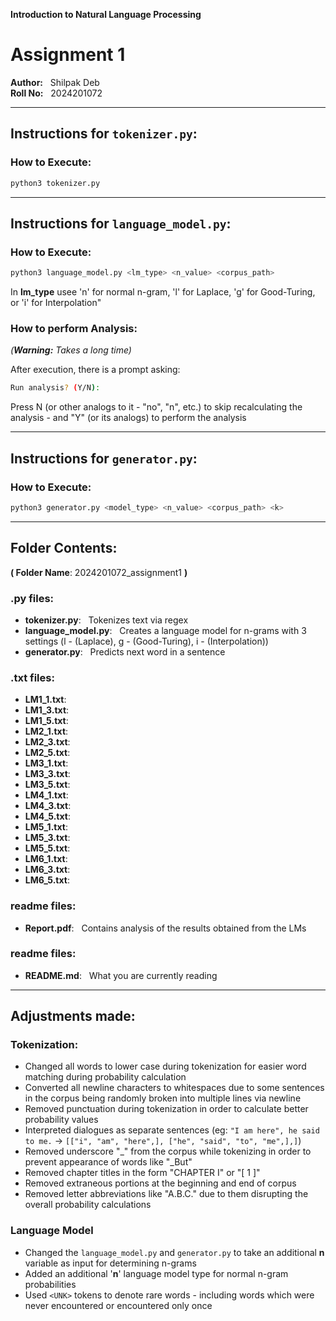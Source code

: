 **Introduction to Natural Language Processing**
# Assignment 1

**Author:**  &nbsp; Shilpak Deb   
**Roll No:** &nbsp; 2024201072

---

## Instructions for `tokenizer.py`:

### How to Execute:
```bash
python3 tokenizer.py
```

---

## Instructions for `language_model.py`:

### How to Execute:
```bash
python3 language_model.py <lm_type> <n_value> <corpus_path>
```

In **lm_type** usee 'n' for normal n-gram, 'l' for Laplace, 'g' for Good-Turing, or 'i' for Interpolation"

### How to perform Analysis:
*(**Warning:** Takes a long time)*

After execution, there is a prompt asking:

```bash
Run analysis? (Y/N): 
```

Press N (or other analogs to it - "no", "n", etc.) to skip recalculating the analysis - and "Y" (or its analogs) to perform the analysis

---

## Instructions for `generator.py`:

### How to Execute:
```bash
python3 generator.py <model_type> <n_value> <corpus_path> <k>
```

---

## Folder Contents:

**( Folder Name**: 2024201072_assignment1 **)**

### .py files:
   - **tokenizer.py**: &nbsp; Tokenizes text via regex
   - **language_model.py**: &nbsp; Creates a language model for n-grams with 3 settings (l - (Laplace), g - (Good-Turing), i - (Interpolation))
   - **generator.py**: &nbsp; Predicts next word in a sentence
### .txt files:
   - **LM1_1.txt**: &nbsp; 
   - **LM1_3.txt**: &nbsp; 
   - **LM1_5.txt**: &nbsp; 
   - **LM2_1.txt**: &nbsp; 
   - **LM2_3.txt**: &nbsp; 
   - **LM2_5.txt**: &nbsp; 
   - **LM3_1.txt**: &nbsp; 
   - **LM3_3.txt**: &nbsp; 
   - **LM3_5.txt**: &nbsp; 
   - **LM4_1.txt**: &nbsp; 
   - **LM4_3.txt**: &nbsp; 
   - **LM4_5.txt**: &nbsp; 
   - **LM5_1.txt**: &nbsp; 
   - **LM5_3.txt**: &nbsp; 
   - **LM5_5.txt**: &nbsp; 
   - **LM6_1.txt**: &nbsp; 
   - **LM6_3.txt**: &nbsp; 
   - **LM6_5.txt**: &nbsp; 
### readme files:
   - **Report.pdf**: &nbsp; Contains analysis of the results obtained from the LMs
### readme files:
   - **README.md**: &nbsp; What you are currently reading

---

## Adjustments made:

### Tokenization:

 - Changed all words to lower case during tokenization for easier word matching during probability calculation
 - Converted all newline characters to whitespaces due to some sentences in the corpus being randomly broken into multiple lines via newline
 - Removed punctuation during tokenization in order to calculate better probability values
 - Interpreted dialogues as separate sentences (eg: `"I am here", he said to me.`  ->  `[["i", "am", "here",], ["he", "said", "to", "me",],]`)
 - Removed underscore "_" from the corpus while tokenizing in order to prevent appearance of words like "_But"
 - Removed chapter titles in the form "CHAPTER I" or "[ 1 ]"
 - Removed extraneous portions at the beginning and end of corpus
 - Removed letter abbreviations like "A.B.C." due to them disrupting the overall probability calculations


### Language Model
 - Changed the `language_model.py` and `generator.py` to take an additional **n** variable as input for determining n-grams
 - Added an additional '**n**' language model type for normal n-gram probabilities
 - Used `<UNK>` tokens to denote rare words - including words which were never encountered or encountered only once

